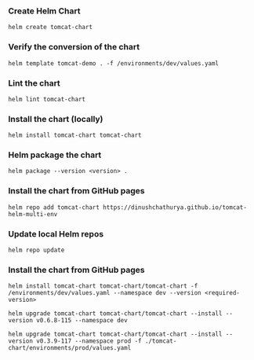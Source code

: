 ### Create Helm Chart

```
helm create tomcat-chart
```

### Verify the conversion of the chart

```
helm template tomcat-demo . -f /environments/dev/values.yaml
```

### Lint the chart

```
helm lint tomcat-chart
```

### Install the chart (locally)

```
helm install tomcat-chart tomcat-chart
```

### Helm package the chart

```
helm package --version <version> .
```

### Install the chart from GitHub pages

``` 
helm repo add tomcat-chart https://dinushchathurya.github.io/tomcat-helm-multi-env
```

### Update local Helm repos

```
helm repo update
```

### Install the chart from GitHub pages

```
helm install tomcat-chart tomcat-chart/tomcat-chart -f /environments/dev/values.yaml --namespace dev --version <required-version>

helm upgrade tomcat-chart tomcat-chart/tomcat-chart --install --version v0.6.8-115 --namespace dev

helm upgrade tomcat-chart tomcat-chart/tomcat-chart --install --version v0.3.9-117 --namespace prod -f ./tomcat-chart/environments/prod/values.yaml
```

